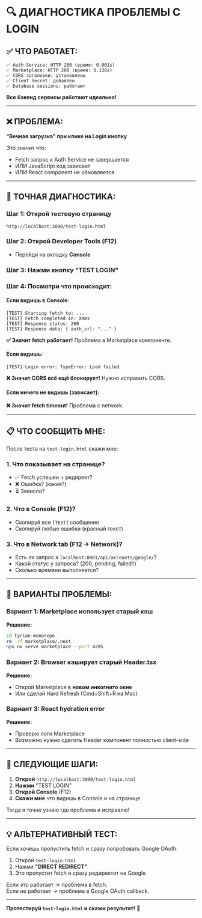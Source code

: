 # 🔍 ДИАГНОСТИКА ПРОБЛЕМЫ С LOGIN

## ✅ ЧТО РАБОТАЕТ:

```
✅ Auth Service: HTTP 200 (время: 0.001s)
✅ Marketplace: HTTP 200 (время: 0.138s)
✅ CORS заголовки: установлены
✅ Client Secret: добавлен
✅ Database sessions: работают
```

**Все бэкенд сервисы работают идеально!**

---

## ❌ ПРОБЛЕМА:

**"Вечная загрузка" при клике на Login кнопку**

Это значит что:
- Fetch запрос к Auth Service не завершается
- ИЛИ JavaScript код зависает
- ИЛИ React component не обновляется

---

## 🧪 ТОЧНАЯ ДИАГНОСТИКА:

### Шаг 1: Открой тестовую страницу
```
http://localhost:3000/test-login.html
```

### Шаг 2: Открой Developer Tools (F12)
- Перейди на вкладку **Console**

### Шаг 3: Нажми кнопку "TEST LOGIN"

### Шаг 4: Посмотри что происходит:

#### Если видишь в Console:
```
[TEST] Starting fetch to: ...
[TEST] Fetch completed in: XXms
[TEST] Response status: 200
[TEST] Response data: { auth_url: "..." }
```
**✅ Значит fetch работает!** Проблема в Marketplace компоненте.

#### Если видишь:
```
[TEST] Login error: TypeError: Load failed
```
**❌ Значит CORS всё ещё блокирует!** Нужно исправить CORS.

#### Если ничего не видишь (зависает):
**❌ Значит fetch timeout!** Проблема с network.

---

## 📋 ЧТО СООБЩИТЬ МНЕ:

После теста на `test-login.html` скажи мне:

### 1. Что показывает на странице?
- ✅ Fetch успешен + редирект?
- ❌ Ошибка? (какая?)
- ⏳ Зависло?

### 2. Что в Console (F12)?
- Скопируй все `[TEST]` сообщения
- Скопируй любые ошибки (красный текст)

### 3. Что в Network tab (F12 → Network)?
- Есть ли запрос к `localhost:8001/api/accounts/google/`?
- Какой статус у запроса? (200, pending, failed?)
- Сколько времени выполняется?

---

## 🎯 ВАРИАНТЫ ПРОБЛЕМЫ:

### Вариант 1: Marketplace использует старый кэш
**Решение:**
```bash
cd tyrian-monorepo
rm -rf marketplace/.next
npx nx serve marketplace --port 4205
```

### Вариант 2: Browser кэширует старый Header.tsx
**Решение:**
- Открой Marketplace в **новом инкогнито окне**
- Или сделай Hard Refresh (Cmd+Shift+R на Mac)

### Вариант 3: React hydration error
**Решение:**
- Проверю логи Marketplace
- Возможно нужно сделать Header компонент полностью client-side

---

## 🚀 СЛЕДУЮЩИЕ ШАГИ:

1. **Открой** `http://localhost:3000/test-login.html`
2. **Нажми** "TEST LOGIN"
3. **Открой Console** (F12)
4. **Скажи мне** что видишь в Console и на странице

Тогда я точно узнаю где проблема и исправлю!

---

## 💡 АЛЬТЕРНАТИВНЫЙ ТЕСТ:

Если хочешь пропустить fetch и сразу попробовать Google OAuth:

1. Открой `test-login.html`
2. Нажми **"DIRECT REDIRECT"**
3. Это пропустит fetch и сразу редиректит на Google

Если это работает → проблема в fetch.  
Если не работает → проблема в Google OAuth callback.

---

**Протестируй `test-login.html` и скажи результат!** 🎯

